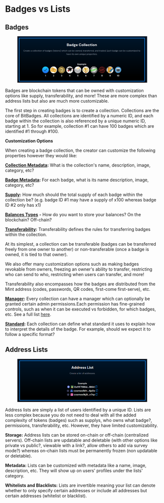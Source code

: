 # Badges vs Lists

## **Badges**

<figure><img src="../../.gitbook/assets/image (21).png" alt=""><figcaption></figcaption></figure>

Badges are blockchain tokens that can be owned with customization options like supply, transferability, and more! These are more complex than address lists but also are much more customizable.

The first step in creating badges is to create a collection. Collections are the core of BitBadges. All collections are identified by a numeric ID, and each badge within the collection is also referenced by a unique numeric ID, starting at 1. So for example, collection #1 can have 100 badges which are identified #1 through #100.

**Customization Options**

When creating a badge collection, the creator can customize the following properties however they would like:

[**Collection Metadata**](metadata.md)**:** What is the collection's name, description, image, category, etc?

[**Badge Metadata**](metadata.md)**:** For each badge, what is its name description, image, category, etc?

[**Supply**](total-supplys.md)**:** How much should the total supply of each badge within the collection be? (e.g. badge ID #1 may have a supply of x100 whereas badge ID #2 only has x1)

[**Balances Types**](balances-types.md) **-** How do you want to store your balances? On the blockchain? Off-chain?

[**Transferability**](transferability.md)**:** Transferability defines the rules for transferring badges within the collection.

At its simplest, a collection can be transferable (badges can be transferred freely from one owner to another) or non-transferable (once a badge is owned, it is tied to that owner).

We also offer many customization options such as making badges revokable from owners, freezing an owner's ability to transfer, restricting who can send to who, restricting when users can transfer, and more!

Transferability also encompasses how the badges are distributed from the Mint address (codes, passwords, QR codes, first-come first-serve), etc.

[**Manager**](manager.md)**:** Every collection can have a manager which can optionally be granted certain admin permissions.Each permission has fine-grained controls, such as when it can be executed vs forbidden, for which badges, etc. See a full list [here](manager.md).

[**Standard**](standards.md)**:** Each collection can define what standard it uses to explain how to interpret the details of the badge. For example, should we expect it to follow a specific format?

## Address Lists

<figure><img src="../../.gitbook/assets/image (22).png" alt=""><figcaption></figcaption></figure>

Address lists are simply a list of users identified by a unique ID. Lists are less complex because you do not need to deal with all the added complexity of tokens (badges) such as supplys, who owns what badge?, permissions, transferability, etc. However, they have limited customizability.

**Storage:** Address lists can be stored on-chain or off-chain (centralized servers). Off-chain lists are updatable and deletable (with other options like private vs public?, viewable with a link?, allow others to add via survey mode?) whereas on-chain lists must be permanently frozen (non updatable or deletable).

**Metadata:** Lists can be customized with metadata like a name, image, description, etc. They will show up on users' profiles under the lists' category.

**Whitelists and Blacklists:** Lists are invertible meaning your list can denote whether to only specify certain addresses or include all addresses but certain addresses (whitelist or blacklist).
